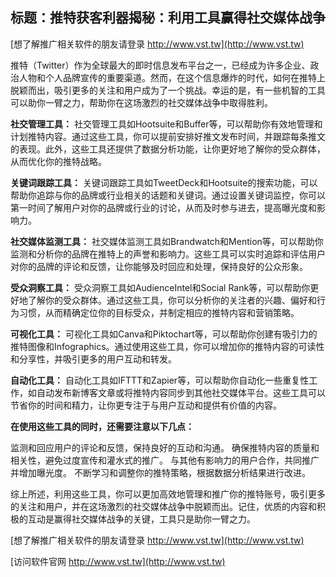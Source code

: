 ## **标题：推特获客利器揭秘：利用工具赢得社交媒体战争**

[想了解推广相关软件的朋友请登录 http://www.vst.tw](http://www.vst.tw)

推特（Twitter）作为全球最大的即时信息发布平台之一，已经成为许多企业、政治人物和个人品牌宣传的重要渠道。然而，在这个信息爆炸的时代，如何在推特上脱颖而出，吸引更多的关注和用户成为了一个挑战。幸运的是，有一些机智的工具可以助你一臂之力，帮助你在这场激烈的社交媒体战争中取得胜利。

**社交管理工具：**
社交管理工具如Hootsuite和Buffer等，可以帮助你有效地管理和计划推特内容。通过这些工具，你可以提前安排好推文发布时间，并跟踪每条推文的表现。此外，这些工具还提供了数据分析功能，让你更好地了解你的受众群体，从而优化你的推特战略。

**关键词跟踪工具：**
关键词跟踪工具如TweetDeck和Hootsuite的搜索功能，可以帮助你追踪与你的品牌或行业相关的话题和关键词。通过设置关键词监控，你可以第一时间了解用户对你的品牌或行业的讨论，从而及时参与进去，提高曝光度和影响力。

**社交媒体监测工具：**
社交媒体监测工具如Brandwatch和Mention等，可以帮助你监测和分析你的品牌在推特上的声誉和影响力。这些工具可以实时追踪和评估用户对你的品牌的评论和反馈，让你能够及时回应和处理，保持良好的公众形象。

**受众洞察工具：**
受众洞察工具如AudienceIntel和Social Rank等，可以帮助你更好地了解你的受众群体。通过这些工具，你可以分析你的关注者的兴趣、偏好和行为习惯，从而精确定位你的目标受众，并制定相应的推特内容和营销策略。

**可视化工具：**
可视化工具如Canva和Piktochart等，可以帮助你创建有吸引力的推特图像和Infographics。通过使用这些工具，你可以增加你的推特内容的可读性和分享性，并吸引更多的用户互动和转发。

**自动化工具：**
自动化工具如IFTTT和Zapier等，可以帮助你自动化一些重复性工作，如自动发布新博客文章或将推特内容同步到其他社交媒体平台。这些工具可以节省你的时间和精力，让你更专注于与用户互动和提供有价值的内容。

**在使用这些工具的同时，还需要注意以下几点：**

监测和回应用户的评论和反馈，保持良好的互动和沟通。
确保推特内容的质量和相关性，避免过度宣传和灌水式的推广。
与其他有影响力的用户合作，共同推广并增加曝光度。
不断学习和调整你的推特策略，根据数据分析结果进行改进。

综上所述，利用这些工具，你可以更加高效地管理和推广你的推特账号，吸引更多的关注和用户，并在这场激烈的社交媒体战争中脱颖而出。记住，优质的内容和积极的互动是赢得社交媒体战争的关键，工具只是助你一臂之力。

[想了解推广相关软件的朋友请登录 http://www.vst.tw](http://www.vst.tw)


[访问软件官网 http://www.vst.tw](http://www.vst.tw)
